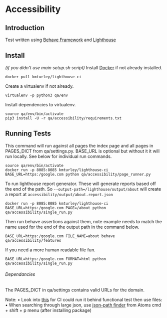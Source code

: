 # Accessibility

## Introduction

Test written using [Behave Framework](http://pythonhosted.org/behave/) and [Lighthouse](https://github.com/GoogleChrome/lighthouse)


## Install
*(if you didn't use main setup.sh script)*
Install [Docker](https://store.docker.com/editions/community/docker-ce-desktop-mac) if not already installed.
```
docker pull kmturley/lighthouse-ci
```
Create a virtualenv if not already.
```
virtualenv -p python3 qa/env
```
Install dependencies to virtualenv.
```
source qa/env/bin/activate
pip3 install -U -r qa/accessibility/requirements.txt
```

## Running Tests
This command will run against all pages the index page and all pages in PAGES_DICT from qa/settings.py. BASE_URL is optional but without it it will run locally. See below for individual run commands.
```
source qa/env/bin/activate
docker run -p 8085:8085 kmturley/lighthouse-ci
BASE_URL=https:/google.com python qa/accessibility/page_runner.py
```

To run lighthouse report generator. These will generate reports based off the end of the path. So ```--output-path=/lighthouse/output/about``` will create a report at ```accessibility/output/about.report.json```
```
docker run -p 8085:8085 kmturley/lighthouse-ci
BASE_URL=https:/google.com PAGE=/about python qa/accessibility/single_run.py
```

Then run behave assertions against them, note example needs to match the name used for the end of the output path in the command below.
```
BASE_URL=https:/google.com FILE_NAME=about behave qa/accessibility/features
```

If you need a more human readable file fun.
```
BASE_URL=https:/google.com FORMAT=html python qa/accessibility/single_run.py
```

###### Dependancies

The PAGES_DICT in qa/settings contains valid URLs for the domain.

Note:
• Look into [this](https://sites.google.com/a/chromium.org/chromedriver/logging/performance-log) for CI could run it behind functional test then use files:
• When searching through large json, use [json-path finder](https://atom.io/packages/json-path-finder) from Atoms cmd + shift + p menu (after installing package)

